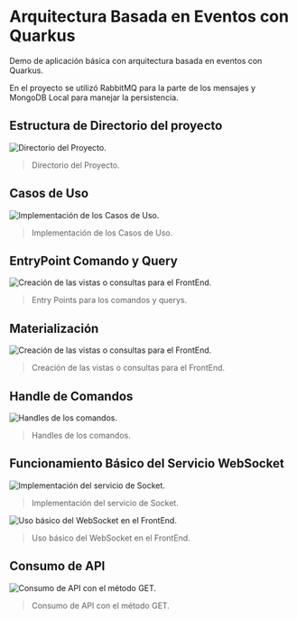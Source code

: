 # Arquitectura Basada en Eventos con Quarkus

Demo de aplicación básica con arquitectura basada en eventos con Quarkus.

En el proyecto se utilizó RabbitMQ para la parte de los mensajes y MongoDB Local para manejar la persistencia.

## Estructura de Directorio del proyecto

![Directorio del Proyecto.](https://i.ibb.co/Jn2vVxr/directorio.png)
>Directorio del Proyecto.

## Casos de Uso

![Implementación de los Casos de Uso.](https://i.ibb.co/mSvbPhz/usecase.png)
>Implementación de los Casos de Uso.

## EntryPoint Comando y Query

![Creación de las vistas o consultas para el FrontEnd.](https://i.ibb.co/Pt5frGJ/Entrypoint.png)
>Entry Points para los comandos y querys.

## Materialización

![Creación de las vistas o consultas para el FrontEnd.](https://i.ibb.co/XL44q2n/materealize.png)
>Creación de las vistas o consultas para el FrontEnd.

## Handle de Comandos

![Handles de los comandos.](https://i.ibb.co/y0zzMsF/Handle-Comando.png)
>Handles de los comandos.

## Funcionamiento Básico del Servicio WebSocket

![Implementación del servicio de Socket.](https://i.ibb.co/mcdLm27/service-Socket.png)
>Implementación del servicio de Socket.

![Uso básico del WebSocket en el FrontEnd.](https://i.ibb.co/R08tRyF/web-Socket.png)
>Uso básico del WebSocket en el FrontEnd.

## Consumo de API

![Consumo de API con el método GET.](https://i.ibb.co/4K5LQGc/Consumo-De-Api.png)
>Consumo de API con el método GET.
